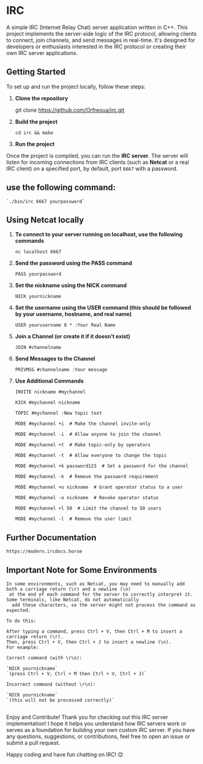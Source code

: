# IRC

A simple IRC (Internet Relay Chat) server application written in C++. This project implements the server-side logic of the IRC protocol, allowing clients to connect, join channels, and send messages in real-time. It's designed for developers or enthusiasts interested in the IRC protocol or creating their own IRC server applications.

## Getting Started

To set up and run the project locally, follow these steps:

1. **Clone the repository**

   git clone https://github.com/Orfreoua/irc.git

2. **Build the project**

	`cd irc && make`

3. **Run the project**

Once the project is compiled, you can run the **IRC server**. The server will listen for incoming connections
from IRC clients (such as **Netcat** or a real IRC client) on a specified port, by default, port `6667` with a password.

## use the following command:

	`./bin/irc 6667 yourpassword`

## Using Netcat locally

1. **To connect to your server running on localhost, use the following commands**

	`nc localhost 6667`

2.	**Send the password using the PASS command**

	`PASS yourpassword`

3.	**Set the nickname using the NICK command**

	`NICK yournickname`

4.	**Set the username using the USER command (this should be followed by your username, hostname, and real name)**

	`USER yourusername 0 * :Your Real Name`

5. **Join a Channel (or create it if it doesn’t exist)**

	`JOIN #channelname`

6. **Send Messages to the Channel**

	`PRIVMSG #channelname :Your message`

7. **Use Additional Commands**

	`INVITE nickname #mychannel`

	`KICK #mychannel nickname`

	`TOPIC #mychannel :New topic text`

	`MODE #mychannel +i  # Make the channel invite-only`

	`MODE #mychannel -i  # Allow anyone to join the channel`

	`MODE #mychannel +t  # Make topic-only by operators`

	`MODE #mychannel -t  # Allow everyone to change the topic`

	`MODE #mychannel +k password123  # Set a password for the channel`

	`MODE #mychannel -k  # Remove the password requirement`

	`MODE #mychannel +o nickname  # Grant operator status to a user`

	`MODE #mychannel -o nickname  # Revoke operator status`

	`MODE #mychannel +l 50  # Limit the channel to 50 users`

	`MODE #mychannel -l  # Remove the user limit`

## Further Documentation
	
	https://modern.ircdocs.horse

## Important Note for Some Environments

	In some environments, such as Netcat, you may need to manually add both a carriage return (\r) and a newline (\n)
	 at the end of each command for the server to correctly interpret it. Some terminals, like Netcat, do not automatically
	  add these characters, so the server might not process the command as expected.

	To do this:

	After typing a command, press Ctrl + V, then Ctrl + M to insert a carriage return (\r).
	Then, press Ctrl + V, then Ctrl + J to insert a newline (\n).
	For example:

	Correct command (with \r\n):

	`NICK yournickname`
	`(press Ctrl + V, Ctrl + M then Ctrl + V, Ctrl + J)`

	Incorrect command (without \r\n):

	`NICK yournickname`
	`(this will not be processed correctly)`

##

Enjoy and Contribute!
Thank you for checking out this IRC server implementation! I hope it helps you understand how IRC servers work or serves as a 
foundation for building your own custom IRC server. If you have any questions, suggestions, or contributions,
feel free to open an issue or submit a pull request.

Happy coding and have fun chatting on IRC! 😊